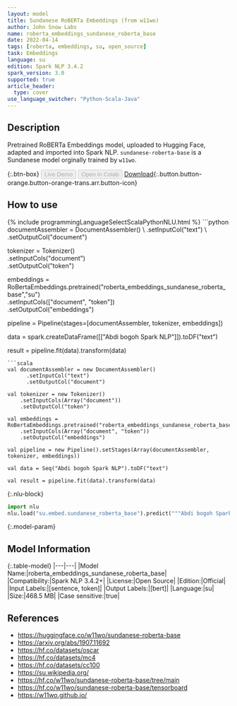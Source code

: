 ```yaml
---
layout: model
title: Sundanese RoBERTa Embeddings (from w11wo)
author: John Snow Labs
name: roberta_embeddings_sundanese_roberta_base
date: 2022-04-14
tags: [roberta, embeddings, su, open_source]
task: Embeddings
language: su
edition: Spark NLP 3.4.2
spark_version: 3.0
supported: true
article_header:
  type: cover
use_language_switcher: "Python-Scala-Java"
---
```


## Description

Pretrained RoBERTa Embeddings model, uploaded to Hugging Face, adapted and imported into Spark NLP. `sundanese-roberta-base` is a Sundanese model orginally trained by `w11wo`.

{:.btn-box}
<button class="button button-orange" disabled>Live Demo</button>
<button class="button button-orange" disabled>Open in Colab</button>
[Download](https://s3.amazonaws.com/auxdata.johnsnowlabs.com/public/models/roberta_embeddings_sundanese_roberta_base_su_3.4.2_3.0_1649948770581.zip){:.button.button-orange.button-orange-trans.arr.button-icon}

## How to use



<div class="tabs-box" markdown="1">
{% include programmingLanguageSelectScalaPythonNLU.html %}
```python
documentAssembler = DocumentAssembler() \
    .setInputCol("text") \
    .setOutputCol("document")

tokenizer = Tokenizer() \
    .setInputCols("document") \
    .setOutputCol("token")
  
embeddings = RoBertaEmbeddings.pretrained("roberta_embeddings_sundanese_roberta_base","su") \
    .setInputCols(["document", "token"]) \
    .setOutputCol("embeddings")
    
pipeline = Pipeline(stages=[documentAssembler, tokenizer, embeddings])

data = spark.createDataFrame([["Abdi bogoh Spark NLP"]]).toDF("text")

result = pipeline.fit(data).transform(data)
```
```scala
val documentAssembler = new DocumentAssembler() 
      .setInputCol("text") 
      .setOutputCol("document")
 
val tokenizer = new Tokenizer() 
    .setInputCols(Array("document"))
    .setOutputCol("token")

val embeddings = RoBertaEmbeddings.pretrained("roberta_embeddings_sundanese_roberta_base","su") 
    .setInputCols(Array("document", "token")) 
    .setOutputCol("embeddings")

val pipeline = new Pipeline().setStages(Array(documentAssembler, tokenizer, embeddings))

val data = Seq("Abdi bogoh Spark NLP").toDF("text")

val result = pipeline.fit(data).transform(data)
```


{:.nlu-block}
```python
import nlu
nlu.load("su.embed.sundanese_roberta_base").predict("""Abdi bogoh Spark NLP""")
```

</div>

{:.model-param}
## Model Information

{:.table-model}
|---|---|
|Model Name:|roberta_embeddings_sundanese_roberta_base|
|Compatibility:|Spark NLP 3.4.2+|
|License:|Open Source|
|Edition:|Official|
|Input Labels:|[sentence, token]|
|Output Labels:|[bert]|
|Language:|su|
|Size:|468.5 MB|
|Case sensitive:|true|

## References

- https://huggingface.co/w11wo/sundanese-roberta-base
- https://arxiv.org/abs/1907.11692
- https://hf.co/datasets/oscar
- https://hf.co/datasets/mc4
- https://hf.co/datasets/cc100
- https://su.wikipedia.org/
- https://hf.co/w11wo/sundanese-roberta-base/tree/main
- https://hf.co/w11wo/sundanese-roberta-base/tensorboard
- https://w11wo.github.io/